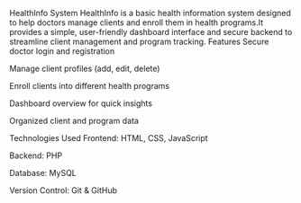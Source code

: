HealthInfo System
HealthInfo is a basic health information system designed to help doctors manage clients and enroll them in health programs.It provides a simple, user-friendly dashboard interface and secure backend to streamline client management and program tracking.
Features
Secure doctor login and registration

Manage client profiles (add, edit, delete)

Enroll clients into different health programs

Dashboard overview for quick insights

Organized client and program data



Technologies Used
Frontend: HTML, CSS, JavaScript

Backend: PHP

Database: MySQL

Version Control: Git & GitHub



